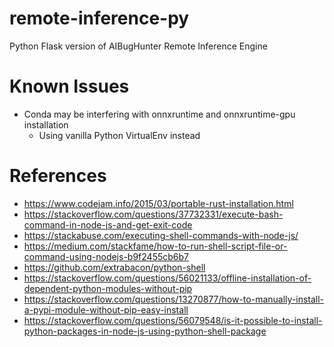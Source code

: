 # remote-inference-py
Python Flask version of AIBugHunter Remote Inference Engine

# Known Issues

- Conda may be interfering with onnxruntime and onnxruntime-gpu installation
  - Using vanilla Python VirtualEnv instead

# References

- https://www.codejam.info/2015/03/portable-rust-installation.html
- https://stackoverflow.com/questions/37732331/execute-bash-command-in-node-js-and-get-exit-code
- https://stackabuse.com/executing-shell-commands-with-node-js/
- https://medium.com/stackfame/how-to-run-shell-script-file-or-command-using-nodejs-b9f2455cb6b7
- https://github.com/extrabacon/python-shell
- https://stackoverflow.com/questions/56021133/offline-installation-of-dependent-python-modules-without-pip
- https://stackoverflow.com/questions/13270877/how-to-manually-install-a-pypi-module-without-pip-easy-install
- https://stackoverflow.com/questions/56079548/is-it-possible-to-install-python-packages-in-node-js-using-python-shell-package
